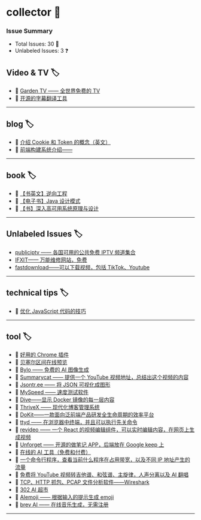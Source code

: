 # collector 📖
### Issue Summary
- Total Issues: 30 📝
- Unlabeled Issues: 3 ❓

## Video & TV 🏷️
- 🎅 [Garden TV ——  全世界免费的 TV](https://github.com/dengaye/collector/issues/39)
- 🎅 [开源的字幕翻译工具](https://github.com/dengaye/collector/issues/38)

---

## blog 🏷️
- 🍃 [介绍 Cookie 和 Token 的概念（英文）](https://github.com/dengaye/collector/issues/15)
- 🍃 [前端构建系统介绍——](https://github.com/dengaye/collector/issues/13)

---

## book 🏷️
- 🛀 [【书英文】逆向工程](https://github.com/dengaye/collector/issues/37)
- 🛀 [【电子书】Java 设计模式](https://github.com/dengaye/collector/issues/36)
- 🛀 [【书】深入高可用系统原理与设计](https://github.com/dengaye/collector/issues/31)

---

## Unlabeled Issues 🏷️
-  [publiciptv —— 各国可用的公共免费 IPTV 频道集合](https://github.com/dengaye/collector/issues/35)
-  [IFXIT—— 万能维修网站，免费](https://github.com/dengaye/collector/issues/34)
-  [fastdownload——可以下载视频，包括 TikTok、Youtube](https://github.com/dengaye/collector/issues/10)

---

## technical tips 🏷️
- 🎅 [优化 JavaScript 代码的技巧 ](https://github.com/dengaye/collector/issues/23)

---

## tool 🏷️
- 👯 [好用的 Chrome 插件](https://github.com/dengaye/collector/issues/33)
- 👯 [贝塞尔区间在线预览](https://github.com/dengaye/collector/issues/32)
- 👯 [Bylo —— 免费的 AI 图像生成](https://github.com/dengaye/collector/issues/30)
- 👯 [Summarycat —— 提供一个 YouTube 视频地址，总结出这个视频的内容](https://github.com/dengaye/collector/issues/29)
- 👯 [Jsontr.ee —— 将 JSON 可视化成图形](https://github.com/dengaye/collector/issues/28)
- 👯 [MySpeed —— 速度测试软件](https://github.com/dengaye/collector/issues/27)
- 👯 [Dive——显示 Docker 镜像的每一层内容](https://github.com/dengaye/collector/issues/26)
- 👯 [ThriveX —— 现代化博客管理系统](https://github.com/dengaye/collector/issues/25)
- 👯 [DoKit——一款面向泛前端产品研发全生命周期的效率平台](https://github.com/dengaye/collector/issues/24)
- 👯 [ttyd —— 在浏览器中终端，并且可以执行先关命令](https://github.com/dengaye/collector/issues/22)
- 👯 [revideo —— 一个 React 的视频编辑组件，可以实时编辑内容，在网页上生成视频](https://github.com/dengaye/collector/issues/21)
- 👯 [Unforget —— 开源的做笔记 APP，后端放在 Google keep 上](https://github.com/dengaye/collector/issues/20)
- 👯 [在线的 AI 工具（免费和付费）](https://github.com/dengaye/collector/issues/19)
- 👯 [一个命令行程序，查看当前什么程序在占用带宽，以及不同 IP 地址产生的流量](https://github.com/dengaye/collector/issues/18)
- 👯 [免费将 YouTube 视频转吉他谱、和弦谱、主旋律，人声分离以及 AI 翻唱](https://github.com/dengaye/collector/issues/17)
- 👯 [TCP、HTTP 抓包、PCAP 文件分析软件——Wireshark](https://github.com/dengaye/collector/issues/16)
- 👯 [302 AI 超市](https://github.com/dengaye/collector/issues/14)
- 👯 [AIemoji —— 根据输入的提示生成 emoji](https://github.com/dengaye/collector/issues/12)
- 👯 [brev AI —— 在线音乐生成，无需注册](https://github.com/dengaye/collector/issues/11)

---

